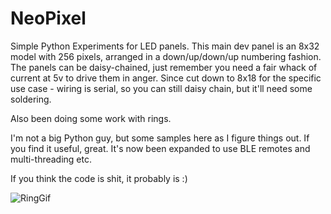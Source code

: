 # NeoPixel
Simple Python Experiments for LED panels. This main dev panel is an 8x32 model with 256 pixels, arranged in a down/up/down/up numbering fashion. The panels can be daisy-chained, just remember you need a fair whack of current at 5v to drive them in anger. Since cut down to 8x18 for the specific use case - wiring is serial, so you can still daisy chain, but it'll need some soldering.

Also been doing some work with rings.

I'm not a big Python guy, but some samples here as I figure things out. If you find it useful, great. It's now been expanded to use BLE remotes and multi-threading etc.

If you think the code is shit, it probably is :)

![RingGif](https://user-images.githubusercontent.com/35802824/168847091-7777e433-cb3e-49f4-b93e-f2fa9aac4ba0.gif)
